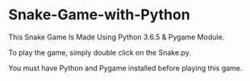 # Snake-Game-with-Python
This Snake Game Is Made Using Python 3.6.5 &amp; Pygame Module.

To play the game, simply double click on the Snake.py.

You must have Python and Pygame installed before playing this game.
